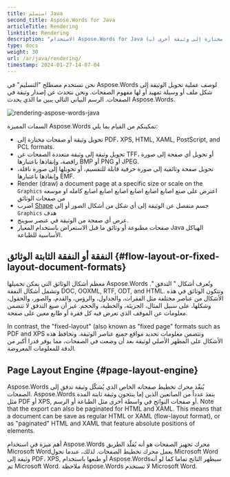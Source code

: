 ```yaml
---
title: استسلم Java
second_title: Aspose.Words for Java
articleTitle: Rendering
linktitle: Rendering
description: "الاستخدام Aspose.Words for Java (ب) جعل وثيقة التدفق في شكل صفحات وتحويل وثيقة من هذا القبيل أو صفحات مختارة إلى وثيقة أخرى (PDF, HTML, XPS, (و) أو صور (TIFF, PNG, SVG, etc.) للاستطلاع، أو تحويلات أخرى، أو الطباعة."
type: docs
weight: 30
url: /ar/java/rendering/
timestamp: 2024-01-27-14-07-04
---
```


نحن نستخدم مصطلح "التسليم" في Aspose.Words لوصف عملية تحويل الوثيقة إلى شكل ملف أو وسيلة تمهيد أو لها مفهوم الصفحات. ونحن نتحدث عن إصدار وثيقة في الصفحات. الرسم البياني التالي يبين ما الذي يحدث Aspose.Words.

![rendering-aspose-words-java](/words/java/rendering/rendering-1.png)

السمات المميزة Aspose.Words تمكينكم من القيام بما يلي:

- تحويل وثيقة أو صفحات مختارة إلى PDF، XPS, HTML, XAML, PostScript, and PCL formats.
- تحويل وثيقة إلى وثيقة متعددة الصفحات عن TFF، أو تحويل أي صفحة إلى صورة راقصة، وإنقاذها باعتبارها BMP أو PNG أو JPEG.
- تحويل صفحة وثائقية إلى صورة حرفية قابلة للتقسيم، أو تحويلها إلى صورة ناقلة، وإنقاذها باعتبارها EMF.
- Render (draw) a document page at a specific size or scale on the `Graphics` اعترض على صنع اصابع اصابع اصابع اصابع اصابع اصابع كامله او موسعه من صفحات الوثائق
- اضرب [Shape](https://reference.aspose.com/words/java/com.aspose.words/shape/) جسم منفصل عن الوثيقة إلى أي شكل من أشكال الصور أو إلى `Graphics` هدف
- عرض أي صفحة من الوثيقة في عنصر سوينج.
- صفحات مطبوعة أو وثائق ما قبل الاستعراض باستخدام المعيار Java الهياكل الأساسية للطباعة.

## النفقة أو النفقة الثابتة الوثائق {#flow-layout-or-fixed-layout-document-formats}

معظم أشكال الوثائق التي يمكن تحميلها Aspose.Words وتُعرف أشكال " التدفق ". وتشمل أشكال النفقة DOC, OOXML, RTF, ODT, and HTML. وتتكون الوثائق في هذه الأشكال من عناصر مختلفة مثل الفقرات، والجداول، والرؤس، والقدم، والصور، والحقول، وشكلها، على سبيل المثال، الجريئة، والخطية، والحجم. غير أن صيغ التدفق لا تتضمن معلومات عن الموقف الذي تعرض فيه كل فقرة أو طابع معين على صفحة.

In contrast, the "fixed-layout" (also known as "fixed page" formats such as PDF and XPS وتتضمن معلومات تحديد مواقع جميع عناصر الوثيقة. وتحافظ هذه الأشكال على المظهر الأصلي لوثيقة بعد أن وضعت في الصفحات، مما يوفر قدرا أكبر من الدقة للمعلومات المعروضة.

## Page Layout Engine {#page-layout-engine}

Aspose.Words يُنفّذ محرك تخطيط صفحاته الخاص الذي يُشكّل وثيقة تدفق إلى الصفحات. Aspose.Words ينفذ عدداً من الصانعين الذين إما ينتجون وثيقة ثابتة المدة مثل PDF أو XPS, أو صفحات النواتج في واسطة أخرى مثل الطباعة أو الرسم. Note that the export can also be paginated for HTML and XAML. This means that a document can be save as regular HTML or XAML (flow-layout format), or as "paginated" HTML and XAML that feature absolute positions of elements.

أهم ميزة في استخدام Aspose.Words محرك تجهيز الصفحات هو أنه يُقلّد الطريق Microsoft Wordيعمل محرك تخطيط الصفحات. لذلك، عندما تحول Microsoft Word وثيقة إلى PDF، XPS, أو طبعها باستخدام Aspose.Wordsسيظهر الناتج تماما كما لو أنه تم Microsoft Word. ملاحظة Aspose.Words لا تستخدم Microsoft Word.
